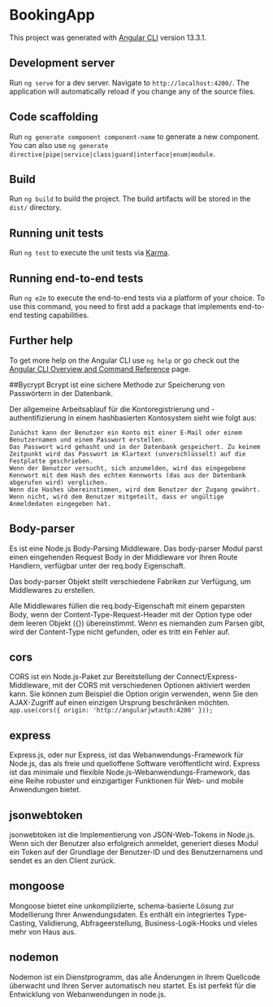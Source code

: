 # BookingApp

This project was generated with [Angular CLI](https://github.com/angular/angular-cli) version 13.3.1.

## Development server

Run `ng serve` for a dev server. Navigate to `http://localhost:4200/`. The application will automatically reload if you change any of the source files.

## Code scaffolding

Run `ng generate component component-name` to generate a new component. You can also use `ng generate directive|pipe|service|class|guard|interface|enum|module`.

## Build

Run `ng build` to build the project. The build artifacts will be stored in the `dist/` directory.

## Running unit tests

Run `ng test` to execute the unit tests via [Karma](https://karma-runner.github.io).

## Running end-to-end tests

Run `ng e2e` to execute the end-to-end tests via a platform of your choice. To use this command, you need to first add a package that implements end-to-end testing capabilities.

## Further help

To get more help on the Angular CLI use `ng help` or go check out the [Angular CLI Overview and Command Reference](https://angular.io/cli) page.

##Bycrypt
Bcrypt ist eine sichere Methode zur Speicherung von Passwörtern in der Datenbank.

Der allgemeine Arbeitsablauf für die Kontoregistrierung und -authentifizierung in einem hashbasierten Kontosystem sieht wie folgt aus:

    Zunächst kann der Benutzer ein Konto mit einer E-Mail oder einem Benutzernamen und einem Passwort erstellen.
    Das Passwort wird gehasht und in der Datenbank gespeichert. Zu keinem Zeitpunkt wird das Passwort im Klartext (unverschlüsselt) auf die Festplatte geschrieben.
    Wenn der Benutzer versucht, sich anzumelden, wird das eingegebene Kennwort mit dem Hash des echten Kennworts (das aus der Datenbank abgerufen wird) verglichen.
    Wenn die Hashes übereinstimmen, wird dem Benutzer der Zugang gewährt. Wenn nicht, wird dem Benutzer mitgeteilt, dass er ungültige Anmeldedaten eingegeben hat.

## Body-parser

Es ist eine Node.js Body-Parsing Middleware. Das body-parser Modul parst einen eingehenden Request Body in der Middleware vor Ihren Route Handlern, verfügbar unter der req.body Eigenschaft.

Das body-parser Objekt stellt verschiedene Fabriken zur Verfügung, um Middlewares zu erstellen.

Alle Middlewares füllen die req.body-Eigenschaft mit einem geparsten Body, wenn der Content-Type-Request-Header mit der Option type oder dem leeren Objekt ({}) übereinstimmt. Wenn es niemanden zum Parsen gibt, wird der Content-Type nicht gefunden, oder es tritt ein Fehler auf.

## cors

CORS ist ein Node.js-Paket zur Bereitstellung der Connect/Express-Middleware, mit der CORS mit verschiedenen Optionen aktiviert werden kann. Sie können zum Beispiel die Option origin verwenden, wenn Sie den AJAX-Zugriff auf einen einzigen Ursprung beschränken möchten.
` app.use(cors({ origin: 'http://angularjwtauth:4200' }));`

## express

Express.js, oder nur Express, ist das Webanwendungs-Framework für Node.js, das als freie und quelloffene Software veröffentlicht wird. Express ist das minimale und flexible Node.js-Webanwendungs-Framework, das eine Reihe robuster und einzigartiger Funktionen für Web- und mobile Anwendungen bietet.

## jsonwebtoken

jsonwebtoken ist die Implementierung von JSON-Web-Tokens in Node.js. Wenn sich der Benutzer also erfolgreich anmeldet, generiert dieses Modul ein Token auf der Grundlage der Benutzer-ID und des Benutzernamens und sendet es an den Client zurück.

## mongoose

Mongoose bietet eine unkomplizierte, schema-basierte Lösung zur Modellierung Ihrer Anwendungsdaten. Es enthält ein integriertes Type-Casting, Validierung, Abfrageerstellung, Business-Logik-Hooks und vieles mehr von Haus aus.

## nodemon

Nodemon ist ein Dienstprogramm, das alle Änderungen in Ihrem Quellcode überwacht und Ihren Server automatisch neu startet. Es ist perfekt für die Entwicklung von Webanwendungen in node.js.
